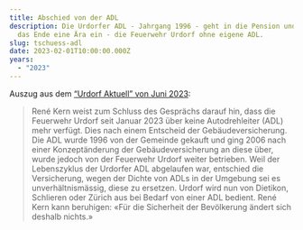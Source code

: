 ```yaml
---
title: Abschied von der ADL
description: Die Urdorfer ADL - Jahrgang 1996 - geht in die Pension und läutet
  das Ende eine Ära ein - die Feuerwehr Urdorf ohne eigene ADL.
slug: tschuess-adl
date: 2023-02-01T10:00:00.000Z
years:
  - "2023"
---
```

Auszug aus dem [“Urdorf Aktuell” von Juni 2023](https://www.urdorf.ch/_docn/4510532/Urdorf_aktuell_Juni_2023_Web_Version.pdf):

> René Kern weist zum Schluss des Gesprächs darauf hin, dass die Feuerwehr Urdorf seit Januar 2023 über keine Autodrehleiter (ADL) mehr verfügt. Dies nach einem Entscheid der Gebäudeversicherung. Die ADL wurde 1996 von der Gemeinde gekauft und ging 2006 nach einer Konzeptänderung der Gebäudeversicherung an diese über, wurde jedoch von der Feuerwehr Urdorf weiter betrieben. Weil der Lebenszyklus der Urdorfer ADL abgelaufen war, entschied die Versicherung, wegen der Dichte von ADLs in der Umgebung sei es unverhältnismässig, diese zu ersetzen. Urdorf wird nun von Dietikon, Schlieren oder Zürich aus bei Bedarf von einer ADL bedient. René Kern kann beruhigen: «Für die Sicherheit der Bevölkerung ändert sich deshalb nichts.»
